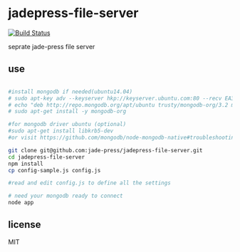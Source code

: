 # jadepress-file-server

[![Build Status](https://travis-ci.org/jade-press/jadepress-file-server.svg?branch=master)](https://travis-ci.org/jade-press/jadepress-file-server)

seprate jade-press file server

## use
```bash

#install mongodb if needed(ubuntu14.04)
# sudo apt-key adv --keyserver hkp://keyserver.ubuntu.com:80 --recv EA312927
# echo "deb http://repo.mongodb.org/apt/ubuntu trusty/mongodb-org/3.2 multiverse" | sudo tee /etc/apt/sources.list.d/mongodb-org-3.2.list
# sudo apt-get install -y mongodb-org

#for mongodb driver ubuntu (optional)
#sudo apt-get install libkrb5-dev
#or visit https://github.com/mongodb/node-mongodb-native#troubleshooting for more

git clone git@github.com:jade-press/jadepress-file-server.git
cd jadepress-file-server
npm install
cp config-sample.js config.js

#read and edit config.js to define all the settings 

# need your mongodb ready to connect
node app

```


## license
MIT


